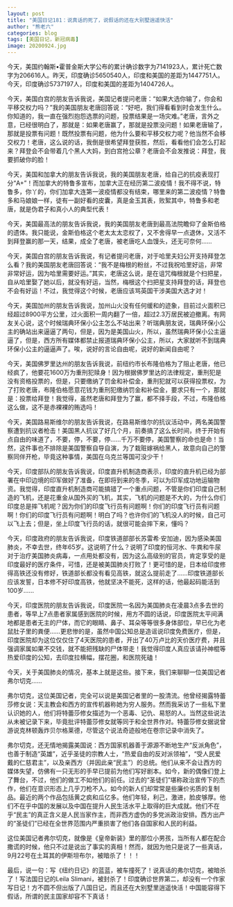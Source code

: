 ```yaml
---
layout: post
title: "美国日记181：说真话的死了，说假话的还在大别墅逍遥快活"
author: "熊老六"
categories: blog
tags: [美国日记，新冠病毒]
image: 20200924.jpg
---
```

​​​​今天，美国约翰斯•霍普金斯大学公布的累计确诊数字为7141923人，累计死亡数字为206616人。昨天，印度确诊5650540人，印度和美国的差距为1447751人。今天，印度确诊5737197人，印度和美国的差距为1404726人。

今天，美国白宫的朋友告诉我说，美国记者提问老唐：“如果大选你输了，你会和平移交权力吗？”我的美国朋友老唐回答说：“好吧，我们得看看到时会发生什么。你知道的，我一直在强烈抱怨选票的问题，投票结果是一场灾难。”老唐，言外之意，已经很明白了，那就是：如果老唐赢了，那就是投票没问题！如果老唐输了，那就是投票有问题！既然投票有问题，他为什么要和平移交权力呢？他当然不会移交权力！老唐，这么说的话，我倒是很希望拜登获胜，然后，看看他们会怎么打起来？拜登会不会带着几个黑人大妈，到白宫抢公章？老唐会不会发推说：拜登，我要抓破你的脸！

今天，美国和加拿大的朋友告诉我说，我的美国朋友老唐，给自己的抗疫表现打分“A+”！而加拿大的特鲁多宣布，加拿大正在经历第二波疫情！我不得不说，特鲁多，你丫的，你们加拿大连第一波疫情都没有结束，哪里来的第二波疫情？特鲁多和马娘娘一样，徒有一副好看的皮囊，真是金玉其表，败絮其中，特鲁多和老唐，就是伪君子和真小人的典型代表！

今天，美国最高法的朋友告诉我说，我的美国朋友老唐到最高法院瞻仰了金斯伯格的遗体。我只能说，金斯伯格这个老太太太恋权了，又不舍得早一点退休，又活不到拜登赢的那一天，结果，成全了老唐，被老唐吃人血馒头，还无可奈何……

今天，美国白宫的朋友告诉我说，有记者提问老唐，对于哈里夫妇公开支持拜登怎么看？我的美国朋友老唐回答说：“我不是梅根的粉丝，不过我祝哈里好运，非常非常好运，因为哈里需要好运。”其实，老唐这么说，是在诅咒梅根就是个扫把星，自从哈里娶了她以后，就没有好运，当然，梅根这个扫把星支持拜登的话，拜登也不会有好运！不过，我觉得这个时候，老唐应该骂英国干涉美国大选才对！

今天，美国加州的朋友告诉我说，加州山火没有任何缓和的迹象，目前过火面积已经超过8900平方公里，过火面积一周内翻了一倍，超过2.3万居民被迫撤离。有网友关心说，这个时候瑞典环保小公主怎么不站出来？听瑞典朋友说，瑞典环保小公主的确站出来逼逼了两句，但是，因为是美国山火，所以，虽然瑞典环保小公主逼逼了，但是，西方所有媒体都禁止报道瑞典环保小公主，所以，大家就听不到瑞典环保小公主的逼逼声了。唉，说好的言论自由呢，说好的新闻自由呢？

今天，美国佛罗里达州的朋友告诉我说，前纽约市长布隆伯格为了阻止老唐，他已经疯了，他要花1600万为重刑犯赎身！因为根据佛罗里达的法律规定，重刑犯是没有资格投票的，但是，只要缴纳了罚金和补偿金，重刑犯就可以获得投票权，为了打败老唐，布隆伯格愿意花钱为重刑犯缴纳罚金和补偿金，要求只有一个，那就是：投票给拜登！我觉得，虽然老唐和拜登为了赢，都不择手段，不过，布隆伯格这么做，这不是赤裸裸的贿选吗！

今天，美国路易斯维尔的朋友告诉我说，在路易斯维尔的抗议活动中，两名美国警察遭到抗议者枪击！美国黑人抗议了好几个月，前奏搞了这么长时间，终于开始有点自由的味道了，不要，停，不要，停……千万不要停，美国警察的命也是命！当然，这件事也不排除是美国警察自导自演，为了栽赃嫁祸给黑人，故意向自己的警察同伴开枪，毕竟这种事情，美国在乌克兰等国可没少干！

今天，印度部队的朋友告诉我说，印度直升机制造商表示，印度的直升机已经为部署在中印边境的印军做好了准备，在即将到来的冬季，可以为印军成功地运输物资。我觉得，印度直升机制造商可能搞错了一个重点问题，不管是你们印度自己制造的飞机，还是花重金从国外买的飞机，其实，飞机的问题是不大的，为什么你们印度总是摔飞机呢？因为你们的印度飞行员有问题啊！你们的印度飞行员有问题啊！你们的印度飞行员有问题啊！明白了吗？也许你们的飞机没人的时候，自己可以飞上去；但是，坐上印度飞行员的话，就很可能会摔下来，懂吗？

今天，印度政府的朋友告诉我说，印度铁道部部长苏雷希·安加迪，因为感染美国肺炎，不幸去世，终年65岁。这说明了什么？说明了印度的恒河水、牛粪和牛尿对于治疗美国肺炎病毒，一点用处都没有，因为这么高级别的官员，肯定享受的是印度最好的医疗条件，可惜，还是被美国肺炎打败了！更可惜的是，日本给印度修得高铁还没有修好，铁道部长都没有看见高铁，就这么提前走了……印度铁道部长应该发誓，日本修不好印度高铁，他就坚决不能死，这样的话，他最起码能活到100岁……

今天，印度医院的朋友告诉我说，印度医院一名因为美国肺炎在凌晨3点多去世的患者，等早上7点患者家属感到医院的时候，用方不圆的话说，印度医院太平间满地都是患者无主的尸体，而它的眼睛、鼻子、耳朵等等很多身体部位，早已化为老鼠肚子里的粪便……更悲惨的是，虽然中国公知总是造谣说印度免费医疗，但是，印度医院却为这位仅仅住了4天医院的患者，开出了40万卢比的天价医疗费，并且强调家属如果不交钱，就不能把残缺的尸体带走！我觉得印度人真应该请孙神棍等热爱印度的公知，去印度拉横幅，摆花圈，和医院死磕！

今天，关于美国肺炎的情况，基本上就是这些。接下来，我们来聊聊一位美国记者弗尔切克……

弗尔切克，这位美国记者，完全可以说是美国记者里的一股清流。他曾经揭露特蕾莎修女说：天主教会和西方的宣传机器称她为穷人服务。然而我采访了一些私下里认识她的人，他们将特蕾莎修女描述为一个恶毒、记仇、易怒的人。当然这些说法从未被记录下来，毕竟批评特蕾莎修女就等同于和全世界作对。特蕾莎修女据说曾游说克林顿轰炸贝尔格莱德，尽管这个说法奇迹般地在卷宗记录中消失了。 

弗尔切克，还无情地揭露美国说：西方国家机器善于源源不断地生产“反派角色”，也善于制造“英雄”，近乎圣徒的宗教人士，“热爱自由的反对派领袖”，“受人民爱戴的仁慈君主”，以及亲西方（并因此亲“民主”）的总统。他们从来不会让西方的媒体失望，仿佛有一只无形的手早已提前为他们写好剧本。如今，新的偶像们登上了舞台，不过，他们的做工不如他们的前任。过去的“圣徒们”堪称政治宣传下的杰作，他们在意识形态上几乎刀枪不入。如今的新人们却常常是些廉价劣质的复制品。最近的两个作品包括黄之疯和瓜亿多。他们年轻，利己，激进，脸皮够厚。他们不在乎中国的发展以及中国在提升人民生活水平上取得的巨大成就。他们不在乎“民主”的真正含义是人民当家作主，而非西方虚伪的多党派政治安排。西方出产的“圣徒们”已经在全世界范围内严重损害了他们各自国家和人民的利益。

这位美国记者弗尔切克，就像是《皇帝新装》里的那位小男孩，当所有人都在配合撒谎的时候，他只不过是说出了事实的真相！然而，就因为他只是说了一些真话，9月22号在土耳其的伊斯坦布尔，被暗杀了！！！

最后，说一句：写《纽约日记》的蓝蓝，被车撞死了！说真话的弗尔切克，被暗杀了！写法国日记的Leila Slimani，被封杀了！印度确诊世界第二，却没有一个作家写日记！方不圆不但出版了八国日记，而且还在大别墅里逍遥快活！中国能容得下假话，所谓的民主国家却容不下真话！​​​​